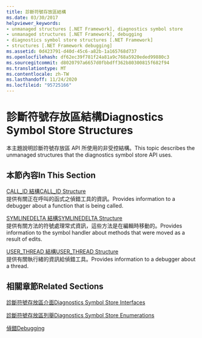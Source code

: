 ```yaml
---
title: 診斷符號存放區結構
ms.date: 03/30/2017
helpviewer_keywords:
- unmanaged structures [.NET Framework], diagnostics symbol store
- unmanaged structures [.NET Framework], debugging
- diagnostics symbol store structures [.NET Framework]
- structures [.NET Framework debugging]
ms.assetid: 0d423791-d40d-45c6-a82b-1a165768d737
ms.openlocfilehash: df62ec39f781f24a81a9c768a5920eded99880c3
ms.sourcegitcommit: d8020797a6657d0fbbdff362b80300815f682f94
ms.translationtype: MT
ms.contentlocale: zh-TW
ms.lasthandoff: 11/24/2020
ms.locfileid: "95725166"
---
```

# <a name="diagnostics-symbol-store-structures"></a><span data-ttu-id="e869b-102">診斷符號存放區結構</span><span class="sxs-lookup"><span data-stu-id="e869b-102">Diagnostics Symbol Store Structures</span></span>

<span data-ttu-id="e869b-103">本主題說明診斷符號存放區 API 所使用的非受控結構。</span><span class="sxs-lookup"><span data-stu-id="e869b-103">This topic describes the unmanaged structures that the diagnostics symbol store API uses.</span></span>  
  
## <a name="in-this-section"></a><span data-ttu-id="e869b-104">本節內容</span><span class="sxs-lookup"><span data-stu-id="e869b-104">In This Section</span></span>  

 [<span data-ttu-id="e869b-105">CALL_ID 結構</span><span class="sxs-lookup"><span data-stu-id="e869b-105">CALL_ID Structure</span></span>](call-id-structure.md)  
 <span data-ttu-id="e869b-106">提供有關正在呼叫的函式之偵錯工具的資訊。</span><span class="sxs-lookup"><span data-stu-id="e869b-106">Provides information to a debugger about a function that is being called.</span></span>  
  
 [<span data-ttu-id="e869b-107">SYMLINEDELTA 結構</span><span class="sxs-lookup"><span data-stu-id="e869b-107">SYMLINEDELTA Structure</span></span>](symlinedelta-structure.md)  
 <span data-ttu-id="e869b-108">提供有關方法的符號處理常式資訊，這些方法是在編輯時移動的。</span><span class="sxs-lookup"><span data-stu-id="e869b-108">Provides information to the symbol handler about methods that were moved as a result of edits.</span></span>  
  
 [<span data-ttu-id="e869b-109">USER_THREAD 結構</span><span class="sxs-lookup"><span data-stu-id="e869b-109">USER_THREAD Structure</span></span>](user-thread-structure.md)  
 <span data-ttu-id="e869b-110">提供有關執行緒的資訊給偵錯工具。</span><span class="sxs-lookup"><span data-stu-id="e869b-110">Provides information to a debugger about a thread.</span></span>  
  
## <a name="related-sections"></a><span data-ttu-id="e869b-111">相關章節</span><span class="sxs-lookup"><span data-stu-id="e869b-111">Related Sections</span></span>  

 [<span data-ttu-id="e869b-112">診斷符號存放區介面</span><span class="sxs-lookup"><span data-stu-id="e869b-112">Diagnostics Symbol Store Interfaces</span></span>](diagnostics-symbol-store-interfaces.md)  
  
 [<span data-ttu-id="e869b-113">診斷符號存放區列舉</span><span class="sxs-lookup"><span data-stu-id="e869b-113">Diagnostics Symbol Store Enumerations</span></span>](diagnostics-symbol-store-enumerations.md)  
  
 [<span data-ttu-id="e869b-114">偵錯</span><span class="sxs-lookup"><span data-stu-id="e869b-114">Debugging</span></span>](../debugging/index.md)
